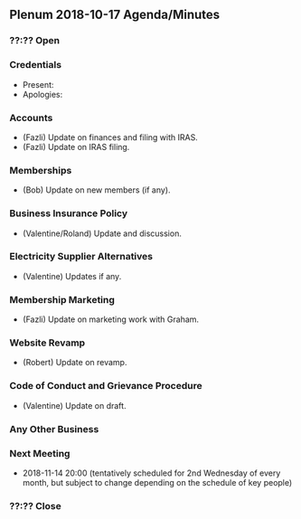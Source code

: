 ## Plenum 2018-10-17 Agenda/Minutes

### ??:?? Open

### Credentials
- Present:
- Apologies:

### Accounts
- (Fazli) Update on finances and filing with IRAS.
- (Fazli) Update on IRAS filing.

### Memberships
- (Bob) Update on new members (if any).

### Business Insurance Policy
- (Valentine/Roland) Update and discussion.

### Electricity Supplier Alternatives
- (Valentine) Updates if any.

### Membership Marketing
- (Fazli) Update on marketing work with Graham.

### Website Revamp
- (Robert) Update on revamp.

### Code of Conduct and Grievance Procedure
- (Valentine) Update on draft.

### Any Other Business

### Next Meeting
- 2018-11-14 20:00 (tentatively scheduled for 2nd Wednesday of every month, but subject to change depending on the schedule of key people)

### ??:?? Close
